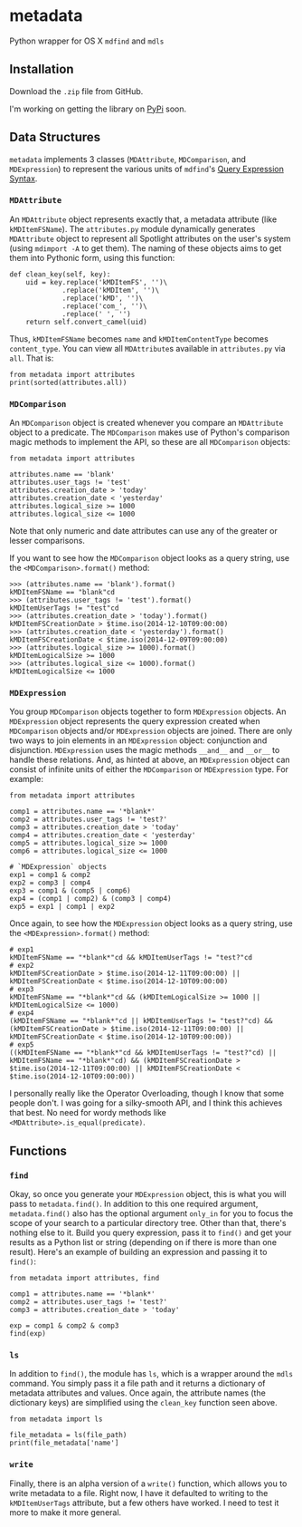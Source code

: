 metadata
========

Python wrapper for OS X `mdfind` and `mdls`

## Installation

Download the `.zip` file from GitHub.

I'm working on getting the library on [PyPi](https://pypi.python.org/pypi) soon.

## Data Structures

`metadata` implements 3 classes (`MDAttribute`, `MDComparison`, and `MDExpression`) to represent the various units of `mdfind`'s [Query Expression Syntax](https://developer.apple.com/library/mac/documentation/Carbon/Conceptual/SpotlightQuery/Concepts/QueryFormat.html). 

### `MDAttribute`
An `MDAttribute` object represents exactly that, a metadata attribute (like `kMDItemFSName`). The `attributes.py` module dynamically generates `MDAttribute` object to represent all Spotlight attributes on the user's system (using `mdimport -A` to get them). The naming of these objects aims to get them into Pythonic form, using this function:
```
def clean_key(self, key):
    uid = key.replace('kMDItemFS', '')\
             .replace('kMDItem', '')\
             .replace('kMD', '')\
             .replace('com_', '')\
             .replace(' ', '')
    return self.convert_camel(uid)
```

Thus, `kMDItemFSName` becomes `name` and `kMDItemContentType` becomes `content_type`. You can view all `MDAttribute`s available in `attributes.py` via `all`. That is:
```
from metadata import attributes
print(sorted(attributes.all))
```

### `MDComparison`
An `MDComparison` object is created whenever you compare an `MDAttribute` object to a predicate. The `MDComparison` makes use of Python's comparison magic methods to implement the API, so these are all `MDComparison` objects:
```
from metadata import attributes

attributes.name == 'blank'
attributes.user_tags != 'test'
attributes.creation_date > 'today'
attributes.creation_date < 'yesterday'
attributes.logical_size >= 1000
attributes.logical_size <= 1000
```
Note that only numeric and date attributes can use any of the greater or lesser comparisons.

If you want to see how the `MDComparison` object looks as a query string, use the `<MDComparison>.format()` method:
```
>>> (attributes.name == 'blank').format()
kMDItemFSName == "blank"cd
>>> (attributes.user_tags != 'test').format()
kMDItemUserTags != "test"cd
>>> (attributes.creation_date > 'today').format()
kMDItemFSCreationDate > $time.iso(2014-12-10T09:00:00)
>>> (attributes.creation_date < 'yesterday').format()
kMDItemFSCreationDate < $time.iso(2014-12-09T09:00:00)
>>> (attributes.logical_size >= 1000).format()
kMDItemLogicalSize >= 1000
>>> (attributes.logical_size <= 1000).format()
kMDItemLogicalSize <= 1000
``` 

### `MDExpression`
You group `MDComparison` objects together to form `MDExpression` objects. An `MDExpression` object represents the query expression created when `MDComparison` objects and/or `MDExpression` objects are joined. There are only two ways to join elements in an `MDExpression` object: conjunction and disjunction. `MDExpression` uses the magic methods `__and__` and `__or__` to handle these relations. And, as hinted at above, an `MDExpression` object can consist of infinite units of either the `MDComparison` or `MDExpression` type. For example:
```
from metadata import attributes

comp1 = attributes.name == '*blank*'
comp2 = attributes.user_tags != 'test?'
comp3 = attributes.creation_date > 'today'
comp4 = attributes.creation_date < 'yesterday'
comp5 = attributes.logical_size >= 1000
comp6 = attributes.logical_size <= 1000

# `MDExpression` objects
exp1 = comp1 & comp2
exp2 = comp3 | comp4
exp3 = comp1 & (comp5 | comp6)
exp4 = (comp1 | comp2) & (comp3 | comp4)
exp5 = exp1 | comp1 | exp2
```

Once again, to see how the `MDExpression` object looks as a query string, use the `<MDExpression>.format()` method:
```
# exp1
kMDItemFSName == "*blank*"cd && kMDItemUserTags != "test?"cd
# exp2
kMDItemFSCreationDate > $time.iso(2014-12-11T09:00:00) || kMDItemFSCreationDate < $time.iso(2014-12-10T09:00:00)
# exp3
kMDItemFSName == "*blank*"cd && (kMDItemLogicalSize >= 1000 || kMDItemLogicalSize <= 1000)
# exp4
(kMDItemFSName == "*blank*"cd || kMDItemUserTags != "test?"cd) && (kMDItemFSCreationDate > $time.iso(2014-12-11T09:00:00) || kMDItemFSCreationDate < $time.iso(2014-12-10T09:00:00))
# exp5
((kMDItemFSName == "*blank*"cd && kMDItemUserTags != "test?"cd) || kMDItemFSName == "*blank*"cd) && (kMDItemFSCreationDate > $time.iso(2014-12-11T09:00:00) || kMDItemFSCreationDate < $time.iso(2014-12-10T09:00:00))
```

I personally really like the Operator Overloading, though I know that some people don't. I was going for a silky-smooth API, and I think this achieves that best. No need for wordy methods like `<MDAttribute>.is_equal(predicate)`. 

## Functions
### `find`
Okay, so once you generate your `MDExpression` object, this is what you will pass to `metadata.find()`. In addition to this one required argument, `metadata.find()` also has the optional argument `only_in` for you to focus the scope of your search to a particular directory tree. Other than that, there's nothing else to it. Build you query expression, pass it to `find()` and get your results as a Python list or string (depending on if there is more than one result). Here's an example of building an expression and passing it to `find()`:
```
from metadata import attributes, find

comp1 = attributes.name == '*blank*'
comp2 = attributes.user_tags != 'test?'
comp3 = attributes.creation_date > 'today'

exp = comp1 & comp2 & comp3
find(exp)
``` 

### `ls`
In addition to `find()`, the module has `ls`, which is a wrapper around the `mdls` command. You simply pass it a file path and it returns a dictionary of metadata attributes and values. Once again, the attribute names (the dictionary keys) are simplified using the `clean_key` function seen above. 
```
from metadata import ls

file_metadata = ls(file_path)
print(file_metadata['name']
```

### `write`
Finally, there is an alpha version of a `write()` function, which allows you to write metadata to a file. Right now, I have it defaulted to writing to the `kMDItemUserTags` attribute, but a few others have worked. I need to test it more to make it more general. 
